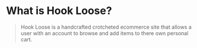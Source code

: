 # What is Hook Loose?

> Hook Loose is a handcrafted crotcheted ecommerce site that allows a user with an account to browse and add items to there own personal cart.

